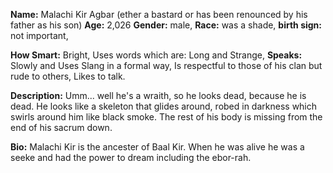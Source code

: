 
**Name:** Malachi Kir Agbar (ether a bastard or has been renounced by his father as his son)
**Age:** 2,026
**Gender:** male,
**Race:** was a shade,
**birth sign:** not important,

**How Smart:**  Bright,
Uses words which are: Long and Strange,
**Speaks:** Slowly and Uses Slang in a formal way,
Is respectful to those of his clan but rude to others,
Likes to talk.

**Description:**
Umm... well he's a wraith, so he looks dead, because he is dead. He looks like a skeleton that glides around, robed in darkness which swirls around him like black smoke. The rest of his body is missing from the end of his sacrum down.

**Bio:**
Malachi Kir is the ancester of Baal Kir. When he was alive he was a seeke and had the power to dream including the ebor-rah.
